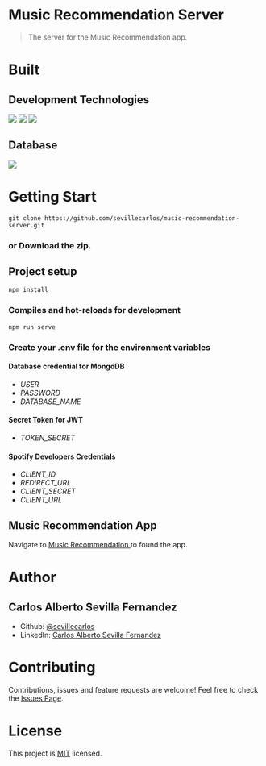 # Music Recommendation Server
> The server for the Music Recommendation app.
# Built
## Development Technologies
![](https://img.shields.io/badge/Back--End-Express-green)
![](https://img.shields.io/badge/Back--End-NodeJs-green)
![](https://img.shields.io/badge/Programming--Language-JavaScript-yellow)

## Database
![](https://img.shields.io/badge/Database-MongoDB-green)

# Getting Start
```
git clone https://github.com/sevillecarlos/music-recommendation-server.git
```
### or Download the zip.
## Project setup
```
npm install
```
### Compiles and hot-reloads for development
```
npm run serve
```
### Create your .env file for the environment variables
#### Database credential for MongoDB
* *USER*
* *PASSWORD*
* *DATABASE_NAME*
#### Secret Token for JWT
* *TOKEN_SECRET*
#### Spotify Developers Credentials
* *CLIENT_ID*
* *REDIRECT_URI*
* *CLIENT_SECRET*
* *CLIENT_URL*

## Music Recommendation App
Navigate to [Music Recommendation ](https://github.com/sevillecarlos/music-recommendation) to found the app.

# Author
## Carlos Alberto Sevilla Fernandez
* Github: [@sevillecarlos](https://github.com/sevillecarlos)
* LinkedIn: [Carlos Alberto Sevilla Fernandez](https://github.com/sevillecarlos)

# Contributing
Contributions, issues and feature requests are welcome!
Feel free to check the [Issues Page](https://github.com/sevillecarlos/music-recommendation-server/issues).

# License
This project is [MIT](https://opensource.org/licenses/MIT) licensed.



